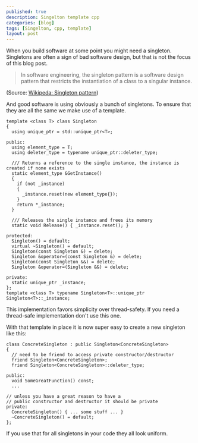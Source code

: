 ```yaml
---
published: true
description: Singelton template cpp
categories: [blog]
tags: [Singelton, cpp, template]
layout: post
---
```


When you build software at some point you might need a singleton.
Singletons are often a sign of bad software design, but that is not the focus of this blog post.

> In software engineering, the singleton pattern is a software design pattern that restricts the instantiation of a class to a singular instance.

(Source: [Wikipeda: Singleton pattern](https://en.wikipedia.org/wiki/Singleton_pattern))

And good software is using obviously a bunch of singletons.
To ensure that they are all the same we make use of a template.

```
template <class T> class Singleton
{
  using unique_ptr = std::unique_ptr<T>;

public:
  using element_type = T;
  using deleter_type = typename unique_ptr::deleter_type;

  /// Returns a reference to the single instance, the instance is created if none exists
  static element_type &GetInstance()
  {
    if (not _instance)
    {
      _instance.reset(new element_type{});
    }
    return *_instance;
  }

  /// Releases the single instance and frees its memory
  static void Release() { _instance.reset(); }

protected:
  Singleton() = default;
  virtual ~Singleton() = default;
  Singleton(const Singleton &) = delete;
  Singleton &operator=(const Singleton &) = delete;
  Singleton(const Singleton &&) = delete;
  Singleton &operator=(Singleton &&) = delete;

private:
  static unique_ptr _instance;
};
template <class T> typename Singleton<T>::unique_ptr Singleton<T>::_instance;
```

This implementation favors simplicity over thread-safety.
If you need a thread-safe implementation don't use this one.

With that template in place it is now super easy to create a new singleton like this:

```
class ConcreteSingleton : public Singleton<ConcreteSingleton>
{
  // need to be friend to access private constructor/destructor
  friend Singleton<ConcreteSingleton>;
  friend Singleton<ConcreteSingleton>::deleter_type;

public:
  void SomeGreatFunction() const;
  ...

// unless you have a great reason to have a
// public constructor and destructor it should be private
private:
  ConcreteSingleton() { ... some stuff ... }
  ~ConcreteSingleton() = default;
};
```

If you use that for all singletons in your code they all look uniform.
